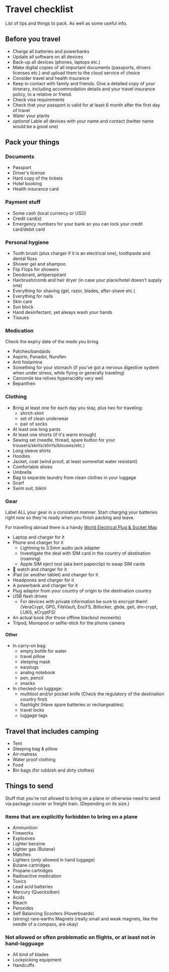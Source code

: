# Travel checklist

List of tips and things to pack. As well as some useful info.

## Before you travel

- Charge all batteries and powerbanks
- Update all software on all devices
- Back-up all devices (phones, laptops etc.)
- Make digital copies of all important documents (passports, drivers licenses etc.) and upload them to the cloud service of choice
- Consider travel and health insurance
- Keep in contact with family and friends. Give a detailed copy of your itinerary, including accommodation details and your travel insurance policy, to a relative or friend.
- Check visa requirements
- Check that your passport is valid for at least 6 month after the first day of travel
- Water your plants
- _optional_ Lable all devices with your name and contact (twitter name would be a good one)

## Pack your things

### Documents

- Passport
- Driver's license
- Hard copy of the tickets
- Hotel booking
- Health insurance card

### Payment stuff

- Some cash (local currency or USD)
- Credit card(s)
- Emergency numbers for your bank so you can lock your credit card/debit card

### Personal hygiene

- Tooth brush (plus charger if it is an electrical one), toothpaste and dental floss
- Shower gel and shampoo
- Flip Flops for showers
- Deodorant, antiperspirant
- Hairbrush/comb and hair dryer (in case your place/hotel doesn't supply one)
- Everything for shaving (gel, razor, blades, after-shave etc.)
- Everything for nails
- Skin care
- Sun block
- Hand desinfectant, yet always wash your hands
- Tissues

### Medication

Check the expiry date of the meds you bring.

- Patches/bandaids
- Aspirin, Panadol, Nurofen
- Anti histamine
- Something for your stomach (if you've got a nervous digestive system when under stress, while flying or generally traveling)
- Camomile tea relives hyperacidity very well
- Bepanthen

### Clothing

- Bring at least one for each day you stay, plus two for traveling:
    - shirt/t-shirt
    - set of clean underwear
    - pair of socks
- At least one long pants
- At least one shorts (if it's warm enough)
- Sewing set (needle, thread, spare button for your trousers/skirts/shirts/blouses/etc.)
- Long sleeve shirts
- Hoodies
- Jacket, coat (wind proof, at least somewhat water resistant)
- Comfortable shoes
- Umbrella
- Bag to separate laundry from clean clothes in your luggage
- Scarf
- Swim suit, bikini

### Gear

Label ALL your gear in a consistent manner.
Start charging your batteries right now so they're ready when you finish packing and leave.

For travelling abroad there is a handy [World Electrical Plug & Socket Map](http://britishbusinessenergy.co.uk/plug-socket/)

- Laptop and charger for it
- Phone and charger for it
    - Lightning to 3.5mm audio jack adapter
    - Investigate the deal with SIM card in the country of destination (roaming)
    - Apple  SIM eject tool (aka bent paperclip) to swap SIM cards
-  watch and charger for it
- iPad (or another tablet) and charger for it
- Headpones and charger for it
- A powerbank and charger for it
- Plug adaptor from your country of origin to the destination country
- USB flash drives
    - For devices with private information be sure to encrypt them!(VeraCrypt, GPG, FileVault, EncFS, Bitlocker, gbde, geli, dm-crypt, LUKS, eCryptFS)
- An actual book (for those offline blackout moments)
- Tripod, Monopod or selfie-stick for the phone camera

#### Other

- In carry-on bag:
    - empty bottle for water
    - travel pillow
    - sleeping mask
    - earplugs
    - analog notebook
    - pen, pencil
    - snacks
- In checked-on luggage:
    - multitool and/or pocket knife (Check the regulatory of the destination country first)
    - flashlight (Have spare batteries or rechargeables)
    - travel locks
    - luggage tags

## Travel that includes camping

- Tent
- Sleeping bag & pillow
- Air-matress
- Water proof clothing
- Food
- Bin bags (for rubbish and dirty clothes)

## Things to send

Stuff that you're not allowed to bring on a plane or otherwise need to send via package courier or freight train. (Depending on its size.)

### Items that are explicitly forbidden to bring on a plane

- Ammunition
- Fireworks
- Explosives
- Lighter benzine
- Lighter gas (Butane)
- Matches
- Lighters (*only* allowed in hand luggage)
- Butane cartridges
- Propane cartridges
- Radioactive medication
- Toxics
- Lead acid batteries
- Mercury (Quecksilber)
- Acids
- Bleach
- Peroxides
- Self Balancing Scooters (Hoverboards)
- (strong) rare-earths Magnets (really small and weak magnets, like the needle of a compass, are okay)

### Not allowed or often problematic on flights, or at least not in hand-lagguage

- All kind of blades
- Lockpicking equipment
- Handcuffs